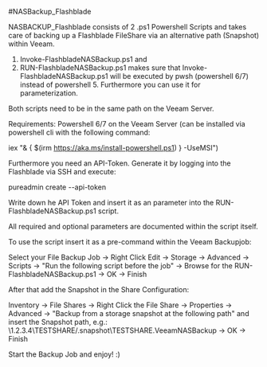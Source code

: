 #NASBackup_Flashblade

NASBACKUP_Flashblade consists of 2 .ps1 Powershell Scripts and takes care of backing up a Flashblade FileShare via an alternative path (Snapshot) within Veeam.
1. Invoke-FlashbladeNASBackup.ps1 and
2. RUN-FlashbladeNASBackup.ps1 makes sure that Invoke-FlashbladeNASBackup.ps1 will be executed by pwsh (powershell 6/7) instead of powershell 5. Furthermore you can use it for parameterization. 

Both scripts need to be in the same path on the Veeam Server.

Requirements: Powershell 6/7 on the Veeam Server (can be installed via powershell cli with the following command: 

iex "& { $(irm https://aka.ms/install-powershell.ps1) } -UseMSI")

Furthermore you need an API-Token. Generate it by logging into the Flashblade via SSH and execute:

pureadmin create --api-token

Write down he API Token and insert it as an parameter into the RUN-FlashbladeNASBackup.ps1 script.

All required and optional parameters are documented within the script itself.

To use the script insert it as a pre-command within the Veeam Backupjob:

 Select your File Backup Job -> Right Click Edit -> Storage -> Advanced -> Scripts -> "Run the following script before the job" -> Browse for the RUN-FlashbladeNASBackup.ps1 -> OK -> Finish

After that add the Snapshot in the Share Configuration:

 Inventory -> File Shares -> Right Click the File Share -> Properties -> Advanced -> "Backup from a storage snapshot at the following path" and insert the Snapshot path, e.g.: \\1.2.3.4\TESTSHARE\/.snapshot\TESTSHARE.VeeamNASBackup -> OK -> Finish

Start the Backup Job and enjoy! :)